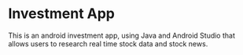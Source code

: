 # Investment App
This is an android investment app, using Java and Android Studio that allows users to research real time stock data and stock news. 
